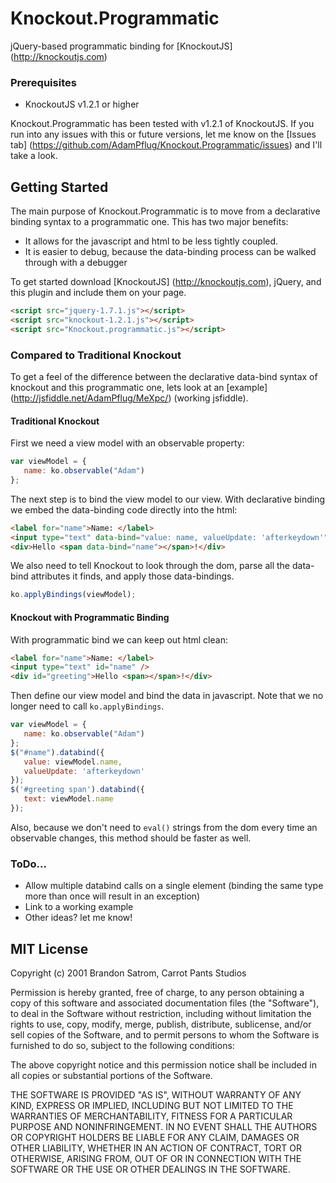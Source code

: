 # Knockout.Programmatic

jQuery-based programmatic binding for [KnockoutJS] (http://knockoutjs.com)

### Prerequisites

* KnockoutJS v1.2.1 or higher

Knockout.Programmatic has been tested with v1.2.1 of KnockoutJS. If you run into any issues with this or future versions, let me know on the [Issues tab] (https://github.com/AdamPflug/Knockout.Programmatic/issues) and I'll take a look.

## Getting Started

The main purpose of Knockout.Programmatic is to move from a declarative binding syntax to a programmatic one. This has two major benefits:
* It allows for the javascript and html to be less tightly coupled.
* It is easier to debug, because the data-binding process can be walked through with a debugger

To get started download [KnockoutJS] (http://knockoutjs.com), jQuery, and this plugin and include them on your page.

```html
<script src="jquery-1.7.1.js"></script>
<script src="knockout-1.2.1.js"></script>
<script src="Knockout.programmatic.js"></script>
```

### Compared to Traditional Knockout

To get a feel of the difference between the declarative data-bind syntax of knockout and this programmatic one, lets look at an [example] (http://jsfiddle.net/AdamPflug/MeXpc/) (working jsfiddle).


#### Traditional Knockout
First we need a view model with an observable property:

```javascript
var viewModel = {
   name: ko.observable("Adam")
};
```

The next step is to bind the view model to our view. With declarative binding we embed the data-binding code directly into the html:

```html
<label for="name">Name: </label>
<input type="text" data-bind="value: name, valueUpdate: 'afterkeydown'" />
<div>Hello <span data-bind="name"></span>!</div>
```

We also need to tell Knockout to look through the dom, parse all the data-bind attributes it finds, and apply those data-bindings.

```javascript
ko.applyBindings(viewModel);
```

#### Knockout with Programmatic Binding
With programmatic bind we can keep out html clean:

```html
<label for="name">Name: </label>
<input type="text" id="name" />
<div id="greeting">Hello <span></span>!</div>
```

Then define our view model and bind the data in javascript. Note that we no longer need to call ```ko.applyBindings```.

```javascript
var viewModel = {
   name: ko.observable("Adam")
};
$("#name").databind({
   value: viewModel.name,
   valueUpdate: 'afterkeydown'
});
$('#greeting span').databind({
   text: viewModel.name
});
```
Also, because we don't need to ```eval()``` strings from the dom every time an observable changes, this method should be faster as well.

### ToDo...

* Allow multiple databind calls on a single element (binding the same type more than once will result in an exception)
* Link to a working example
* Other ideas? let me know!

## MIT License

Copyright (c) 2001 Brandon Satrom, Carrot Pants Studios

Permission is hereby granted, free of charge, to any person obtaining a copy
of this software and associated documentation files (the "Software"), to deal
in the Software without restriction, including without limitation the rights
to use, copy, modify, merge, publish, distribute, sublicense, and/or sell
copies of the Software, and to permit persons to whom the Software is
furnished to do so, subject to the following conditions:

The above copyright notice and this permission notice shall be included in
all copies or substantial portions of the Software.

THE SOFTWARE IS PROVIDED "AS IS", WITHOUT WARRANTY OF ANY KIND, EXPRESS OR
IMPLIED, INCLUDING BUT NOT LIMITED TO THE WARRANTIES OF MERCHANTABILITY,
FITNESS FOR A PARTICULAR PURPOSE AND NONINFRINGEMENT. IN NO EVENT SHALL THE
AUTHORS OR COPYRIGHT HOLDERS BE LIABLE FOR ANY CLAIM, DAMAGES OR OTHER
LIABILITY, WHETHER IN AN ACTION OF CONTRACT, TORT OR OTHERWISE, ARISING FROM,
OUT OF OR IN CONNECTION WITH THE SOFTWARE OR THE USE OR OTHER DEALINGS IN
THE SOFTWARE.